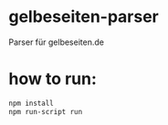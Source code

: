 # gelbeseiten-parser
Parser für gelbeseiten.de

# how to run:
```bash
npm install
npm run-script run
```
